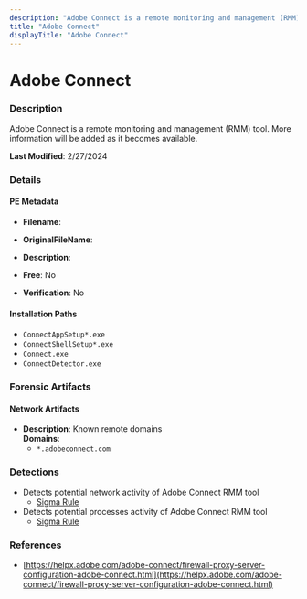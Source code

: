 ```yaml
---
description: "Adobe Connect is a remote monitoring and management (RMM) tool. More information will be added as it becomes available."
title: "Adobe Connect"
displayTitle: "Adobe Connect"
---
```




# Adobe Connect


### Description

Adobe Connect is a remote monitoring and management (RMM) tool. More information will be added as it becomes available.



**Last Modified**: 2/27/2024

### Details


#### PE Metadata
- **Filename**: 
- **OriginalFileName**: 
- **Description**: 


- **Free**: No

- **Verification**: No




#### Installation Paths
- `ConnectAppSetup*.exe`
- `ConnectShellSetup*.exe`
- `Connect.exe`
- `ConnectDetector.exe`

### Forensic Artifacts




#### Network Artifacts
- **Description**: Known remote domains
<br/>**Domains**:
    - `*.adobeconnect.com`


### Detections
- Detects potential network activity of Adobe Connect RMM tool
  - [Sigma Rule](https://github.com/magicsword-io/LOLRMM/blob/main/detections/sigma/adobe_connect_network_sigma.yml)
- Detects potential processes activity of Adobe Connect RMM tool
  - [Sigma Rule](https://github.com/magicsword-io/LOLRMM/blob/main/detections/sigma/adobe_connect_processes_sigma.yml)

### References
- [https://helpx.adobe.com/adobe-connect/firewall-proxy-server-configuration-adobe-connect.html](https://helpx.adobe.com/adobe-connect/firewall-proxy-server-configuration-adobe-connect.html)


